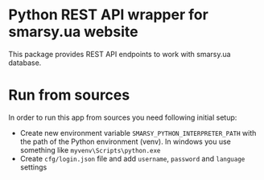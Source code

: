 # Python REST API wrapper for smarsy.ua website

This package provides REST API endpoints to work with smarsy.ua database.

# Run from sources

In order to run this app from sources you need following initial setup:
* Create new environment variable `SMARSY_PYTHON_INTERPRETER_PATH` with the path of the Python environment (venv). In windows you use something like `myvenv\Scripts\python.exe`
* Create `cfg/login.json` file and add `username`, `password` and `language` settings